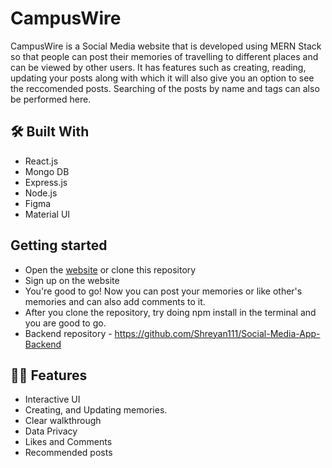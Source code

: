 # CampusWire

CampusWire is a Social Media website that is developed using MERN
Stack so that people can post their memories of travelling to different
places and can be viewed by other users. It has features such as creating, reading, updating your posts along with which it will also give you an option to see the reccomended posts. Searching of the posts by name and tags can also be performed here.
<br>


## 🛠️ Built With
- React.js
- Mongo DB
- Express.js
- Node.js
- Figma
- Material UI

## Getting started
* Open the <a href="https://preeminent-fox-c0fe62.netlify.app/"> website</a>  or clone this repository
* Sign up on the website
* You're good to go! Now you can post your memories or like other's memories and can also add comments to it.
* After you clone the repository, try doing npm install in the terminal and you are good to go.
* Backend repository - https://github.com/Shreyan111/Social-Media-App-Backend


## 💪🏻 Features
- Interactive UI
- Creating, and Updating memories.
- Clear walkthrough
- Data Privacy
- Likes and Comments 
- Recommended posts